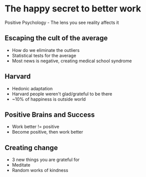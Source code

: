 # The happy secret to better work

Positive Psychology - The lens you see reality affects it

## Escaping the cult of the average

- How do we eliminate the outliers
- Statistical tests for the average
- Most news is negative, creating medical school syndrome

## Harvard

- Hedonic adaptation
- Harvard people weren't glad/grateful to be there
- ~10% of happiness is outside world

## Positive Brains and Success

- Work better != positive
- Become positive, then work better

## Creating change
- 3 new things you are grateful for
- Meditate
- Random works of kindness
